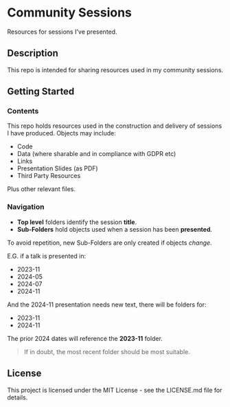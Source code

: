 # Community Sessions

Resources for sessions I've presented.

## Description

This repo is intended for sharing resources used in my community sessions.

## Getting Started

### Contents

This repo holds resources used in the construction and delivery of sessions I have produced.  Objects may include:

- Code
- Data (where sharable and in compliance with GDPR etc)
- Links 
- Presentation Slides (as PDF)
- Third Party Resources

Plus other relevant files.

### Navigation

- **Top level** folders identify the session **title**.
- **Sub-Folders** hold objects used when a session has been **presented**.

To avoid repetition, new Sub-Folders are only created if objects *change*. 

E.G. if a talk is presented in:

- 2023-11
- 2024-05
- 2024-07 
- 2024-11 

And the 2024-11 presentation needs new text, there will be folders for:

- 2023-11
- 2024-11

The prior 2024 dates will reference the **2023-11** folder.  

> If in doubt, the most recent folder should be most suitable.

## License

This project is licensed under the MIT License - see the LICENSE.md file for details.
